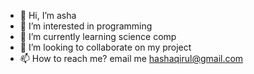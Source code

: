 - 👋 Hi, I’m asha
- 👀 I’m interested in programming
- 🌱 I’m currently learning science comp  
- 💞️ I’m looking to collaborate on my project
- 📫 How to reach me? email me hashaqirul@gmail.com

<!---
Hshqrul/Hshqrul is a ✨ special ✨ repository because its `README.md` (this file) appears on your GitHub profile.
You can click the Preview link to take a look at your changes.
--->
